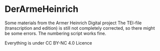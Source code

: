# DerArmeHeinrich
Some materials from the Armer Heinrich Digital project
The TEI-file (transcription and edition) is still not completely corrected, so there might be some errors.
The numbering script works fine.

Everything is under CC BY-NC 4.0 Licence
